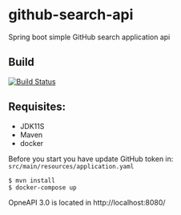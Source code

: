 # github-search-api

Spring boot simple GitHub search application api

## Build

[![Build Status](https://travis-ci.org/mindej/github-search-api.svg?branch=master)](https://travis-ci.org/mindej/github-search-api)

## Requisites:

- JDK11S
- Maven
- docker

Before you start you have update GitHub token in: `src/main/resources/application.yaml`

```
$ mvn install
$ docker-compose up
```

OpneAPI 3.0 is located in http://localhost:8080/
